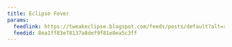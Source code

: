```yaml
---
title: Eclipse Fever
params:
  feedlink: https://tweakeclipse.blogspot.com/feeds/posts/default?alt=rss
  feedid: 8ea1ff83e78137a8def9f81e8ea5c3ff
---
```

